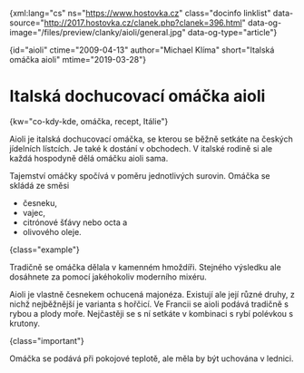 
{xml:lang="cs" ns="https://www.hostovka.cz" class="docinfo linklist" data-source="http://2017.hostovka.cz/clanek.php?clanek=396.html" data-og-image="/files/preview/clanky/aioli/general.jpg" data-og-type="article"}

{id="aioli" ctime="2009-04-13" author="Michael Klíma" short="Italská omáčka aioli" mtime="2019-03-28"}

# Italská dochucovací omáčka aioli

<!-- generated attribute kw by user_udpatekw.sh on 2019-03-11, do not edit -->

{kw="co-kdy-kde, omáčka, recept, Itálie"}

Aioli je italská dochucovací omáčka, se kterou se běžně setkáte na českých jídelních lístcích. Je také k dostání v obchodech. V italské rodině si ale každá hospodyně dělá omáčku aioli sama.

Tajemství omáčky spočívá v poměru jednotlivých surovin. Omáčka se skládá ze směsi

* česneku,
* vajec,
* citrónové šťávy nebo octa a
* olivového oleje.

{class="example"}

Tradičně se omáčka dělala v kamenném hmoždíři. Stejného výsledku ale dosáhnete za pomocí jakéhokoliv moderního mixéru.

Aioli je vlastně česnekem ochucená majonéza. Existují ale její různé druhy, z nichž nejběžnější je varianta s hořčicí. Ve Francii se aioli podává tradičně s rybou a plody moře. Nejčastěji se s ní setkáte v kombinaci s rybí polévkou s krutony.

{class="important"}

Omáčka se podává při pokojové teplotě, ale měla by být uchována v lednici.

